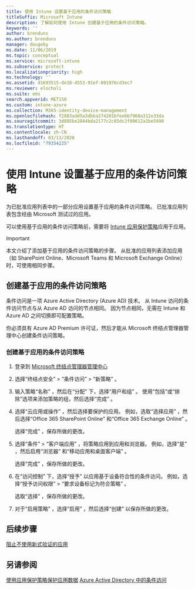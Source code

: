 ```yaml
---
title: 使用 Intune 设置基于应用的条件访问策略
titleSuffix: Microsoft Intune
description: 了解如何使用 Intune 创建基于应用的条件访问策略。
keywords: ''
author: brenduns
ms.author: brenduns
manager: dougeby
ms.date: 11/06/2019
ms.topic: conceptual
ms.service: microsoft-intune
ms.subservice: protect
ms.localizationpriority: high
ms.technology: ''
ms.assetid: d1693515-de18-4553-91ef-801976cd3ec7
ms.reviewer: elocholi
ms.suite: ems
search.appverid: MET150
ms.custom: intune-azure
ms.collection: M365-identity-device-management
ms.openlocfilehash: f2883add5a3dbba274201bfeebb7960a312e33da
ms.sourcegitcommit: 3d895be2844bda2177c2c85dc2f09612a1be5490
ms.translationtype: HT
ms.contentlocale: zh-CN
ms.lasthandoff: 03/13/2020
ms.locfileid: "79354225"
---
```

# <a name="set-up-app-based-conditional-access-policies-with-intune"></a>使用 Intune 设置基于应用的条件访问策略

为已批准应用列表中的一部分应用设置基于应用的条件访问策略。 已批准应用列表包含经由 Microsoft 测试过的应用。

可以使用基于应用的条件访问策略前，需要将 [Intune 应用保护策略](../apps/app-protection-policies.md)应用于应用。

> [!IMPORTANT]
> 本文介绍了添加基于应用的条件访问策略的步骤。 从批准的应用列表添加应用（如 SharePoint Online、Microsoft Teams 和 Microsoft Exchange Online）时，可使用相同步骤。

## <a name="create-app-based-conditional-access-policies"></a>创建基于应用的条件访问策略

条件访问是一项 Azure Active Directory (Azure AD) 技术。 从 Intune  访问的条件访问节点与从 Azure AD  访问的节点相同。 因为节点相同，无需在 Intune 和 Azure AD 之间切换即可配置策略。

你必须具有 Azure AD Premium 许可证，然后才能从 Microsoft 终结点管理器管理中心创建条件访问策略。

### <a name="to-create-an-app-based-conditional-access-policy"></a>创建基于应用的条件访问策略

1. 登录到 [Microsoft 终结点管理器管理中心](https://go.microsoft.com/fwlink/?linkid=2109431)

2. 选择“终结点安全”   > “条件访问”   > “新策略”  。

3. 输入策略“名称”  ，然后在“分配”  下，选择“用户和组”  。 使用“包括”或“排除”选项来添加策略的组，然后选择“完成”  。

4. 选择“云应用或操作”  ，然后选择要保护的应用。 例如，选取“选择应用”  ，然后选择“Office 365 SharePoint Online”  和“Office 365 Exchange Online”  。

   选择“完成”  ，保存所做的更改。

5. 选择“条件”   > “客户端应用”  ，将策略应用到应用和浏览器。 例如，选择“是”  ，然后启用“浏览器”  和“移动应用和桌面客户端”  。

   选择“完成”  ，保存所做的更改。

6. 在“访问控制”  下，选择“授予”  以应用基于设备符合性的条件访问。 例如，选择“授予访问权限”   > “要求设备标记为符合策略”  。

   选取“选择”  ，保存所做的更改。

7. 对于“启用策略”  ，选择“启用”  ，然后选择“创建”  以保存所做的更改。





## <a name="next-steps"></a>后续步骤
[阻止不使用新式验证的应用](app-modern-authentication-block.md)

## <a name="see-also"></a>另请参阅

[使用应用保护策略保护应用数据](../apps/app-protection-policies.md)
[Azure Active Directory 中的条件访问](https://docs.microsoft.com/azure/active-directory/active-directory-conditional-access)
